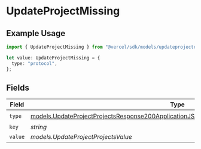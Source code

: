 # UpdateProjectMissing

## Example Usage

```typescript
import { UpdateProjectMissing } from "@vercel/sdk/models/updateprojectop.js";

let value: UpdateProjectMissing = {
  type: "protocol",
};
```

## Fields

| Field                                                                                                                                                                                              | Type                                                                                                                                                                                               | Required                                                                                                                                                                                           | Description                                                                                                                                                                                        |
| -------------------------------------------------------------------------------------------------------------------------------------------------------------------------------------------------- | -------------------------------------------------------------------------------------------------------------------------------------------------------------------------------------------------- | -------------------------------------------------------------------------------------------------------------------------------------------------------------------------------------------------- | -------------------------------------------------------------------------------------------------------------------------------------------------------------------------------------------------- |
| `type`                                                                                                                                                                                             | [models.UpdateProjectProjectsResponse200ApplicationJSONResponseBodySecurityFirewallRoutesType](../models/updateprojectprojectsresponse200applicationjsonresponsebodysecurityfirewallroutestype.md) | :heavy_check_mark:                                                                                                                                                                                 | N/A                                                                                                                                                                                                |
| `key`                                                                                                                                                                                              | *string*                                                                                                                                                                                           | :heavy_minus_sign:                                                                                                                                                                                 | N/A                                                                                                                                                                                                |
| `value`                                                                                                                                                                                            | *models.UpdateProjectProjectsValue*                                                                                                                                                                | :heavy_minus_sign:                                                                                                                                                                                 | N/A                                                                                                                                                                                                |